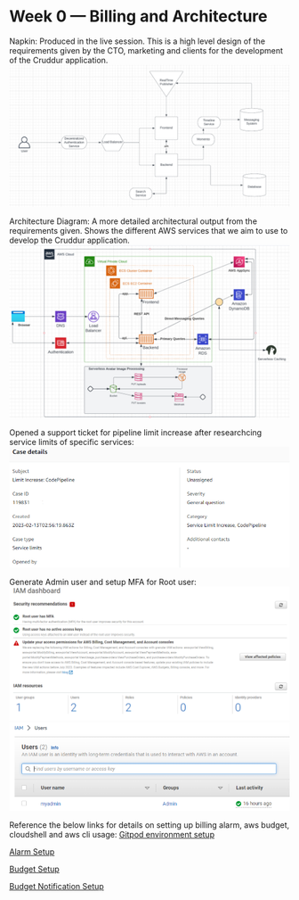 # Week 0 — Billing and Architecture

Napkin: Produced in the live session. This is a high level design of the requirements given by the CTO, marketing and clients for the development of the Cruddur application.
![Napkin text](https://github.com/tkstman/aws-bootcamp-cruddur-2023/blob/main/_docs/assets/Napkin_Diagram_Week_0.PNG)


Architecture Diagram: A more detailed architectural output from the requirements given. Shows the different AWS services that we aim to use to develop the Cruddur application.
![Architecture text](https://github.com/tkstman/aws-bootcamp-cruddur-2023/blob/main/_docs/assets/Architecture_Recreated.PNG)

Opened a support ticket for pipeline limit increase after researchcing service limits of specific services:
![Support_Ticket text](https://github.com/tkstman/aws-bootcamp-cruddur-2023/blob/main/_docs/assets/pipeline_increase.PNG)

Generate Admin user and setup MFA for Root user:
![User_Cred text](https://github.com/tkstman/aws-bootcamp-cruddur-2023/blob/main/_docs/assets/setupMFA.PNG)
![Admin_User text](https://github.com/tkstman/aws-bootcamp-cruddur-2023/blob/main/_docs/assets/usercredentials.PNG)


Reference the below links for details on setting up billing alarm, aws budget, cloudshell and aws cli usage:
[Gitpod environment setup](https://github.com/tkstman/aws-bootcamp-cruddur-2023/commit/2d41280149e27f70db83edc00ffb82d2325632da#diff-370a022e48cb18faf98122794ffc5ce775b2606b09a9d1f80b71333425ec078e)

[Alarm Setup](https://github.com/tkstman/aws-bootcamp-cruddur-2023/blob/main/awsscript/json/alarm_config.json)

[Budget Setup](https://github.com/tkstman/aws-bootcamp-cruddur-2023/blob/main/awsscript/json/budget.json)

[Budget Notification Setup](https://github.com/tkstman/aws-bootcamp-cruddur-2023/blob/main/awsscript/json/budget-notifications-with-subscribers.json)
